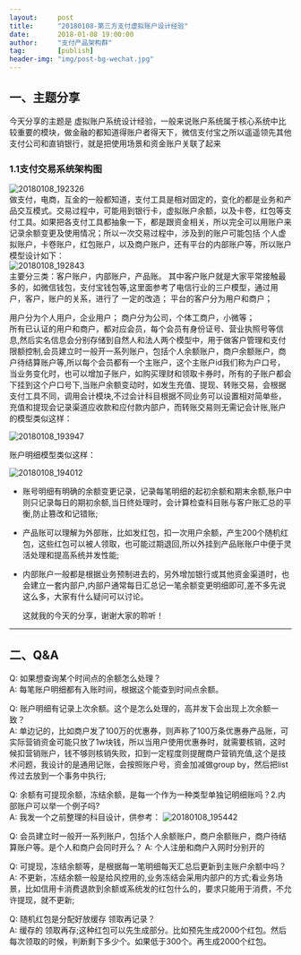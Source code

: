 ```yaml
---                           
layout:     post                                                
title:      "20180108-第三方支付虚拟账户设计经验"                                                                               
date:       2018-01-08 19:00:00                                                                               
author:     "支付产品架构群"                                          
tag:		[publish]                                    
header-img: "img/post-bg-wechat.jpg"                                         
---
```


## 一、主题分享

今天分享的主题是 虚拟账户系统设计经验，一般来说账户系统属于核心系统中比较重要的模块，做金融的都知道得账户者得天下，微信支付宝之所以遥遥领先其他支付公司和直销银行，就是把使用场景和资金账户关联了起来

### 1.1支付交易系统架构图
![20180108_192326](http://static.cocolian.org/img/201801/20180108_192326.png)  
做支付，电商，互金的一般都知道，支付工具是相对固定的，变化的都是业务和产品交互模式。交易过程中，可能用到银行卡，虚拟账户余额，以及卡卷，红包等支付工具。如果把各支付工具都抽象一下，都是跟资金相关，所以完全可以用账户来记录余额变更及使用情况；所以一次交易过程中，涉及到的账户可能包括 个人虚拟账户，卡卷账户，红包账户，以及商户账户，还有平台的内部账户等，所以账户模型设计如下：  
 ![20180108_192843](http://static.cocolian.org/img/201801/20180108_192843.png)  
主要分三类：客户账户，内部账户，产品账。  其中客户账户就是大家平常接触最多的，如微信钱包，支付宝钱包等,这里面参考了电信行业的三户模型，通过用户，客户，账户的关系，进行了 一定的改造；  平台的客户分为用户和商户； 

用户分为个人用户，企业用户；  商户分为公司，个体工商户，小微等；  
所有已认证的用户和商户，都对应会员，每个会员有身份证号、营业执照号等信息,然后实名信息会分别存储到自然人和法人两个模型中，用于做客户管理和支付限额控制,会员建立时一般开一系列账户，包括个人余额账户，商户余额账户，商户待结算账户等,所以每个会员都有一个主账户，这个主账户id我们称为户口号，当业务变化时，也可以增加子账户，如购买理财和领取卡券时，所有的子账户都会下挂到这个户口号下,当账户余额变动时，如发生充值、提现、转账交易，会根据支付工具不同，调用会计模块,不过会计科目根据不同业务可以设置相对简单些，充值和提现会记录渠道应收款和应付款内部户，而转账交易则无需记会计账,账户的模型类似这样：  

 ![20180108_193947](http://static.cocolian.org/img/201801/20180108_193947.png)  

 账户明细模型类似这样：  
 
 ![20180108_194012](http://static.cocolian.org/img/201801/20180108_194012.png)  

- 账号明细有明确的余额变更记录，记录每笔明细的起初余额和期末余额,账户中则只记录每日的期初余额,当日终处理时，会计算检查科目账与客户账汇总的平衡,防止篡改和记错账;  
- 产品账可以理解为外部账，比如发红包，扣一次用户余额，产生200个随机红包，这些红包可以被人领取，也可能过期退回,所以外挂到产品账账户中便于灵活处理和提高系统并发性能;  
- 内部账户一般都是根据业务预制进去的，另外增加银行或其他资金渠道时，也会建立一套内部户,内部户通常每日汇总记一笔余额变更明细即可,差不多先说这么多，大家有什么疑问可以讨论。
  
  这就我的今天的分享，谢谢大家的聆听！

****

## 二、Q&A  

Q: 如果想查询某个时间点的余额怎么处理？  
A: 每笔账户明细都有入账时间，根据这个能查到时间点余额。  

Q: 账户明细有记录上次余额。这个是怎么处理的，高并发下会出现上次余额一致？  
A: 单边记的，比如商户发了100万的优惠券，则声称了100万条优惠券产品账，可实际营销资金可能只放了1w块钱，所以当用户使用优惠券时，就需要核销，这时候扣营销账户，钱不够则核销失败，扣到一定程度则提醒商户营销充值,这个是技术问题，我设计的是通用记账，会按照账户号，资金加减做group by，然后把list传过去放到一个事务中执行;

Q: 余额有可提现余额，冻结余额，是每一个作为一种类型单独记明细账吗？2.内部账户可以举一个例子吗?  
A: 我发一个之前整理的科目设计，供参考：    ![20180108_195442](http://static.cocolian.org/img/201801/20180108_195442.png)  

Q: 会员建立时一般开一系列账户，包括个人余额账户，商户余额账户，商户待结算账户等。是个人和商户会同时开么？
A: 个人注册和商户入网时分别开的

Q: 可提现，冻结余额等，是根据每一笔明细每天汇总后更新到主账户余额中吗？  
A: 不更新，冻结余额一般是给风控用的,业务冻结会采用内部户的方式;看业务场景，比如信用卡消费退款到余额或系统发的红包什么的，要求只能用于消费，不允许提现，就不更新;

Q: 随机红包是分配好放缓存 领取再记录？  
A: 缓存的 领取再存;这种红包可以先生成部分。比如预先生成2000个红包。然后每次领取的时候，判断剩下多少个。如果低于300个。再生成2000个红包。